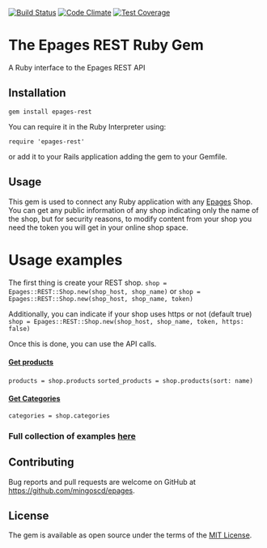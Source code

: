 [![Build Status](https://travis-ci.org/ePages-de/epages-rest-ruby.svg)](https://travis-ci.org/ePages-de/epages-rest-ruby)
[![Code Climate](https://codeclimate.com/github/ePages-de/epages-rest-ruby/badges/gpa.svg)](https://codeclimate.com/github/ePages-de/epages-rest-ruby)
[![Test Coverage](https://codeclimate.com/github/ePages-de/epages-rest-ruby/badges/coverage.svg)](https://codeclimate.com/github/ePages-de/epages-rest-ruby/coverage)

# The Epages REST Ruby Gem

A Ruby interface to the Epages REST API

## Installation

```
gem install epages-rest
```

You can require it in the Ruby Interpreter using:
```
require 'epages-rest'
```
or add it to your Rails application adding the gem to your Gemfile.

## Usage

This gem is used to connect any Ruby application with any [Epages](http://www.epages.com/en/) Shop.
You can get any public information of any shop indicating only the name of the shop, but for security reasons, to modify content from your shop you need the token you will get in your online shop space.

# Usage examples

The first thing is create your REST shop.
`shop = Epages::REST::Shop.new(shop_host, shop_name)` or `shop = Epages::REST::Shop.new(shop_host, shop_name, token)`

Additionally, you can indicate if your shop uses https or not (default true) `shop = Epages::REST::Shop.new(shop_host, shop_name, token, https: false)`

Once this is done, you can use the API calls.

#### [Get products](https://developer.epages.com/apps/api-reference/get-shops-shopid-products.html)
`products = shop.products`
`sorted_products = shop.products(sort: name)`

#### [Get Categories](https://developer.epages.com/apps/api-reference/get-shops-shopid-categories.html)
`categories = shop.categories`

### Full collection of examples [here](https://github.com/mingoscd/epages/tree/master/examples)

## Contributing

Bug reports and pull requests are welcome on GitHub at https://github.com/mingoscd/epages.

## License

The gem is available as open source under the terms of the [MIT License](http://opensource.org/licenses/MIT).

